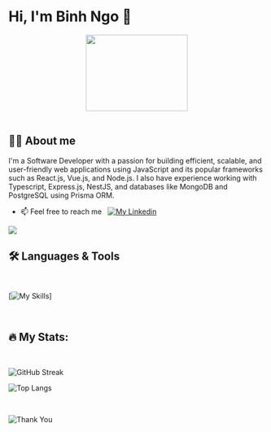 # Hi, I'm Binh Ngo 👋

<div align="center"><img src="https://camo.githubusercontent.com/63371d36886ee658f5a97401f393e1ab1684b2fd3de674b8f5efc7d410b2a3d0/68747470733a2f2f6d656469612e67697068792e636f6d2f6d656469612f57556c706c634d704f43456d5447427442572f67697068792e676966" width="200" height="150"></img></div>

<br />

## :male_detective: About me

I'm a Software Developer with a passion for building efficient, scalable, and user-friendly web applications using JavaScript and its popular frameworks such as React.js, Vue.js, and Node.js. I also have experience working with Typescript, Express.js, NestJS, and databases like MongoDB and PostgreSQL using Prisma ORM.

- 📫 Feel free to reach me &nbsp; [![My Linkedin](https://img.shields.io/badge/LinkedIn-0077B5?style=for-the-badge&logo=linkedin&logoColor=white)](https://www.linkedin.com/in/binhngo1005/)

<a href="https://skillicons.dev">
    <img src="[https://skillicons.dev/icons?i=linkedin](https://img.shields.io/badge/LinkedIn-0077B5?style=for-the-badge&logo=linkedin&logoColor=white)" />
  </a>

## :hammer_and_wrench: Languages & Tools
<br />

[![My Skills](https://skillicons.dev/icons?i=js,ts,react,redux,vue,prisma,nodejs,expressjs,nestjs,mongodb,postgresql,mysql,aws)]

<br />

## :fire: My Stats:
<br />

![GitHub Streak](http://github-readme-streak-stats.herokuapp.com?user=ngobinh105&theme=vue-dark)

![Top Langs](https://github-readme-stats.vercel.app/api/top-langs/?username=ngobinh105&layout=compact&theme=dark)

<br />

![Thank You](https://raw.githubusercontent.com/trinib/trinib/a5f17399d881c5651a89bfe4a621014b08346cf0/images/marquee.svg)
